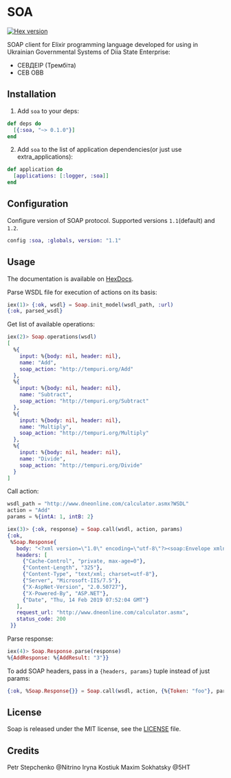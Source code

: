 # SOA
[![Hex version](https://img.shields.io/hexpm/v/soa.svg?style=flat)](https://hex.pm/packages/soa)

SOAP client for Elixir programming language developed for using in Ukrainian Governmental Systems of Diia State Enterprise:
* СЕВДЕІР (Трембіта)
* СЕВ ОВВ

## Installation

1) Add `soa` to your deps:

```elixir
def deps do
  [{:soa, "~> 0.1.0"}]
end
```
2) Add `soa` to the list of application dependencies(or just use extra_applications):

```elixir
def application do
  [applications: [:logger, :soa]]
end
```

## Configuration

Configure version of SOAP protocol. Supported versions `1.1`(default) and `1.2`.

```elixir
config :soa, :globals, version: "1.1"
```

## Usage

The documentation is available on [HexDocs](https://hexdocs.pm/soa/api-reference.html).

Parse WSDL file for execution of actions on its basis:

```elixir
iex(1)> {:ok, wsdl} = Soap.init_model(wsdl_path, :url)
{:ok, parsed_wsdl}
```

Get list of available operations:

```elixir
iex(2)> Soap.operations(wsdl)
[
  %{
    input: %{body: nil, header: nil},
    name: "Add",
    soap_action: "http://tempuri.org/Add"
  },
  %{
    input: %{body: nil, header: nil},
    name: "Subtract",
    soap_action: "http://tempuri.org/Subtract"
  },
  %{
    input: %{body: nil, header: nil},
    name: "Multiply",
    soap_action: "http://tempuri.org/Multiply"
  },
  %{
    input: %{body: nil, header: nil},
    name: "Divide",
    soap_action: "http://tempuri.org/Divide"
  }
]
```

Call action:

```elixir
wsdl_path = "http://www.dneonline.com/calculator.asmx?WSDL"
action = "Add"
params = %{intA: 1, intB: 2}

iex(3)> {:ok, response} = Soap.call(wsdl, action, params)
{:ok,
 %Soap.Response{
   body: "<?xml version=\"1.0\" encoding=\"utf-8\"?><soap:Envelope xmlns:soap=\"http://schemas.xmlsoap.org/soap/envelope/\" xmlns:xsi=\"http://www.w3.org/2001/XMLSchema-instance\" xmlns:xsd=\"http://www.w3.org/2001/XMLSchema\"><soap:Body><AddResponse xmlns=\"http://tempuri.org/\"><AddResult>3</AddResult></AddResponse></soap:Body></soap:Envelope>",
   headers: [
     {"Cache-Control", "private, max-age=0"},
     {"Content-Length", "325"},
     {"Content-Type", "text/xml; charset=utf-8"},
     {"Server", "Microsoft-IIS/7.5"},
     {"X-AspNet-Version", "2.0.50727"},
     {"X-Powered-By", "ASP.NET"},
     {"Date", "Thu, 14 Feb 2019 07:52:04 GMT"}
   ],
   request_url: "http://www.dneonline.com/calculator.asmx",
   status_code: 200
 }}
```

Parse response:

```elixir
iex(4)> Soap.Response.parse(response)
%{AddResponse: %{AddResult: "3"}}
```
To add SOAP headers, pass in a `{headers, params}` tuple instead of just params:

```elixir
{:ok, %Soap.Response{}} = Soap.call(wsdl, action, {%{Token: "foo"}, params})
```
## License

Soap is released under the MIT license, see the [LICENSE](https://github.com/voxoz/soa/blob/master/LICENSE) file.

## Credits

Petr Stepchenko @Nitrino
Iryna Kostiuk
Maxim Sokhatsky @5HT
